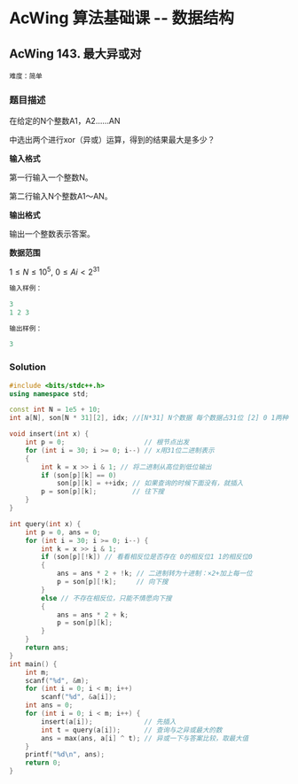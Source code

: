 # AcWing 算法基础课 -- 数据结构

## AcWing 143. 最大异或对

`难度：简单`

### 题目描述

在给定的N个整数A1，A2……AN

中选出两个进行xor（异或）运算，得到的结果最大是多少？

**输入格式**

第一行输入一个整数N。

第二行输入N个整数A1～AN。

**输出格式**

输出一个整数表示答案。

**数据范围**

$1≤N≤10^5,$
$0≤Ai<2^31$

```r
输入样例：

3
1 2 3

输出样例：

3
```

### Solution

```c++
#include <bits/stdc++.h>
using namespace std;

const int N = 1e5 + 10;
int a[N], son[N * 31][2], idx; //[N*31] N个数据 每个数据占31位 [2] 0 1两种情况

void insert(int x) {
    int p = 0;                    // 根节点出发
    for (int i = 30; i >= 0; i--) // x用31位二进制表示
    {
        int k = x >> i & 1; // 将二进制从高位到低位输出
        if (son[p][k] == 0)
            son[p][k] = ++idx; // 如果查询的时候下面没有，就插入
        p = son[p][k];         // 往下搜
    }
}

int query(int x) {
    int p = 0, ans = 0;
    for (int i = 30; i >= 0; i--) {
        int k = x >> i & 1;
        if (son[p][!k]) // 看看相反位是否存在 0的相反位1 1的相反位0
        {
            ans = ans * 2 + !k; // 二进制转为十进制：×2+加上每一位
            p = son[p][!k];     // 向下搜
        }
        else // 不存在相反位，只能不情愿向下搜
        {
            ans = ans * 2 + k;
            p = son[p][k];
        }
    }
    return ans;
}
int main() {
    int m;
    scanf("%d", &m);
    for (int i = 0; i < m; i++)
        scanf("%d", &a[i]);
    int ans = 0;
    for (int i = 0; i < m; i++) {
        insert(a[i]);             // 先插入
        int t = query(a[i]);      // 查询与之异或最大的数
        ans = max(ans, a[i] ^ t); // 异或一下与答案比较，取最大值
    }
    printf("%d\n", ans);
    return 0;
}

```